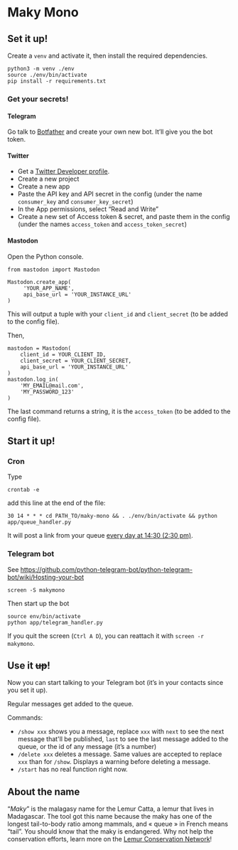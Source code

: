 # Maky Mono

## Set it up!

Create a `venv` and activate it, then install the required dependencies.

```
python3 -m venv ./env
source ./env/bin/activate
pip install -r requirements.txt
```

### Get your secrets!

#### Telegram

Go talk to [Botfather](https://t.me/botfather) and create your own new bot. It’ll give you the bot token.

#### Twitter

- Get a [Twitter Developer profile](https://developer.twitter.com/en/portal/dashboard).
- Create a new project
- Create a new app
- Paste the API key and API secret in the config (under the name `consumer_key` and `consumer_key_secret`)
- In the App permissions, select “Read and Write”
- Create a new set of Access token & secret, and paste them in the config (under the names `access_token` and `access_token_secret`)

#### Mastodon

Open the Python console.

```
from mastodon import Mastodon

Mastodon.create_app(
     'YOUR_APP_NAME',
     api_base_url = 'YOUR_INSTANCE_URL'
)
```

This will output a tuple with your `client_id` and `client_secret` (to be added to the config file).

Then,

```
mastodon = Mastodon(
    client_id = YOUR_CLIENT_ID,
    client_secret = YOUR_CLIENT_SECRET,
    api_base_url = 'YOUR_INSTANCE_URL'
)
mastodon.log_in(
    'MY_EMAIL@mail.com',
    'MY_PASSWORD_123'
)
```

The last command returns a string, it is the `access_token` (to be added to the config file).

## Start it up!

### Cron

Type 

```
crontab -e
```

add this line at the end of the file:

```
30 14 * * * cd PATH_TO/maky-mono && . ./env/bin/activate && python app/queue_handler.py
```

It will post a link from your queue 
[every day at 14:30 (2:30 pm)](https://crontab.guru/#30_14_*_*_*).


### Telegram bot

See https://github.com/python-telegram-bot/python-telegram-bot/wiki/Hosting-your-bot

```
screen -S makymono
```

Then start up the bot

```
source env/bin/activate
python app/telegram_handler.py
```

If you quit the screen (`Ctrl A D`), you can reattach it with `screen -r makymono`.

## Use it ~~up~~!

Now you can start talking to your Telegram bot (it’s in your contacts since you set it up).

Regular messages get added to the queue.

Commands:

- `/show xxx` shows you a message, replace `xxx` with `next` to see the next message that'll be published, `last` to see the last message added to the queue, or the id of any message (it’s a number)
- `/delete xxx` deletes a message. Same values are accepted to replace `xxx` than for `/show`. Displays a warning before deleting a message.
- `/start` has no real function right now.

## About the name

“_Maky_” is the malagasy name for the Lemur Catta, a lemur that lives in Madagascar. 
The tool got this name because the maky has one of the longest tail-to-body ratio among mammals, and « queue » in French means “tail”.
You should know that the maky is endangered. Why not help the conservation efforts, learn more on the [Lemur Conservation Network](https://www.lemurconservationnetwork.org/how-to-help/shop/)!
